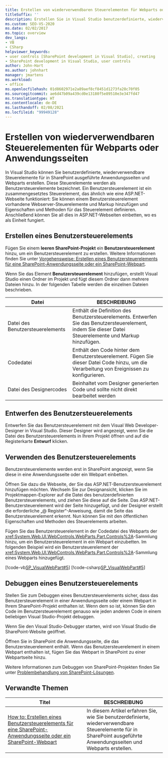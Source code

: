 ```yaml
---
title: Erstellen von wiederverwendbaren Steuerelementen für Webparts oder Anwendungsseiten | Microsoft-Dokumentation
titleSuffix: ''
description: Erstellen Sie in Visual Studio benutzerdefinierte, wiederverwendbare Steuerelemente (Benutzersteuerelemente) für in SharePoint ausgeführte Anwendungsseiten und Webparts.
ms.custom: SEO-VS-2020
ms.date: 02/02/2017
ms.topic: overview
dev_langs:
- VB
- CSharp
helpviewer_keywords:
- user controls [SharePoint development in Visual Studio], creating
- SharePoint development in Visual Studio, user controls
author: John-Hart
ms.author: johnhart
manager: jmartens
ms.workload:
- office
ms.openlocfilehash: 01d8602971e2a89aef8cf8451d1273fa28c70f05
ms.sourcegitcommit: ae6d47b09a439cd0e13180f5e89510e3e347fd47
ms.translationtype: HT
ms.contentlocale: de-DE
ms.lasthandoff: 02/08/2021
ms.locfileid: "99949128"
---
```

# <a name="create-reusable-controls-for-web-parts-or-application-pages"></a>Erstellen von wiederverwendbaren Steuerelementen für Webparts oder Anwendungsseiten
  In Visual Studio können Sie benutzerdefinierte, wiederverwendbare Steuerelemente für in SharePoint ausgeführte Anwendungsseiten und Webparts erstellen. Diese Steuerelemente werden als Benutzersteuerelemente bezeichnet. Ein Benutzersteuerelement ist ein zusammengesetztes Steuerelement, das ähnlich wie eine ASP.NET-Webseite funktioniert: Sie können einem Benutzersteuerelement vorhandene Webserver-Steuerelemente und Markup hinzufügen und Eigenschaften und Methoden für das Steuerelement definieren. Anschließend können Sie all dies in ASP.NET-Webseiten einbetten, wo es als Einheit fungiert.

## <a name="create-a-user-control"></a>Erstellen eines Benutzersteuerelements
 Fügen Sie einem **leeren SharePoint-Projekt** ein **Benutzersteuerelement** hinzu, um ein Benutzersteuerelement zu erstellen. Weitere Informationen finden Sie unter [Vorgehensweise: Erstellen eines Benutzersteuerelements für eine SharePoint-Anwendungsseite oder ein SharePoint-Webpart](../sharepoint/how-to-create-a-user-control-for-a-sharepoint-application-page-or-web-part.md).

 Wenn Sie das Element **Benutzersteuerelement** hinzufügen, erstellt Visual Studio einen Ordner im Projekt und fügt diesem Ordner dann mehrere Dateien hinzu. In der folgenden Tabelle werden die einzelnen Dateien beschrieben.

|Datei|BESCHREIBUNG|
|----------|-----------------|
|Datei des Benutzersteuerelements|Enthält die Definition des Benutzersteuerelements. Entwerfen Sie das Benutzersteuerelement, indem Sie dieser Datei Steuerelemente und Markup hinzufügen.|
|Codedatei|Enthält den Code hinter dem Benutzersteuerelement. Fügen Sie dieser Datei Code hinzu, um die Verarbeitung von Ereignissen zu konfigurieren.|
|Datei des Designercodes|Beinhaltet vom Designer generierten Code und sollte nicht direkt bearbeitet werden|

## <a name="design-the-user-control"></a>Entwerfen des Benutzersteuerelements
 Entwerfen Sie das Benutzersteuerelement mit dem Visual Web Developer-Designer in Visual Studio. Dieser Designer wird angezeigt, wenn Sie die Datei des Benutzersteuerelements in Ihrem Projekt öffnen und auf die Registerkarte **Entwurf** klicken.

## <a name="consume-the-user-control"></a>Verwenden des Benutzersteuerelements
 Benutzersteuerelemente werden erst in SharePoint angezeigt, wenn Sie diese in eine Anwendungsseite oder ein Webpart einbetten.

 Öffnen Sie dazu die Webseite, der Sie das ASP.NET-Benutzersteuerelement hinzufügen möchten. Wechseln Sie zur Designansicht, klicken Sie im Projektmappen-Explorer auf die Datei des benutzerdefinierten Benutzersteuerelements, und ziehen Sie diese auf die Seite. Das ASP.NET-Benutzersteuerelement wird der Seite hinzugefügt, und der Designer erstellt die erforderliche „@ Register“-Anweisung, damit die Seite das Benutzersteuerelement erkennt. Nun können Sie mit den öffentlichen Eigenschaften und Methoden des Steuerelements arbeiten.

 Fügen Sie das Benutzersteuerelement in der Codedatei des Webparts der <xref:System.Web.UI.WebControls.WebParts.Part.Controls%2A>-Sammlung hinzu, um ein Benutzersteuerelement in ein Webpart einzubetten. Im folgenden Beispiel wird ein Benutzersteuerelement der <xref:System.Web.UI.WebControls.WebParts.Part.Controls%2A>-Sammlung eines Webparts hinzugefügt.

 [!code-vb[SP_VisualWebPart#5](../sharepoint/codesnippet/VisualBasic/sp_visualwebpart.vb/visualwebpart1/visualwebpart1.vb#5)]
 [!code-csharp[SP_VisualWebPart#5](../sharepoint/codesnippet/CSharp/sp_visualwebpart.cs/visualwebpart1/visualwebpart1.cs#5)]

## <a name="debug-a-user-control"></a>Debuggen eines Benutzersteuerelements
 Stellen Sie zum Debuggen eines Benutzersteuerelements sicher, dass das Benutzersteuerelement in einer Anwendungsseite oder einem Webpart in Ihrem SharePoint-Projekt enthalten ist. Wenn dem so ist, können Sie den Code im Benutzersteuerelement genauso wie jeden anderen Code in einem beliebigen Visual Studio-Projekt debuggen.

 Wenn Sie den Visual Studio-Debugger starten, wird von Visual Studio die SharePoint-Website geöffnet.

 Öffnen Sie in SharePoint die Anwendungsseite, die das Benutzersteuerelement enthält. Wenn das Benutzersteuerelement in einem Webpart enthalten ist, fügen Sie das Webpart in SharePoint zu einer Webpartseite hinzu.

 Weitere Informationen zum Debuggen von SharePoint-Projekten finden Sie unter [Problembehandlung von SharePoint-Lösungen](../sharepoint/troubleshooting-sharepoint-solutions.md).

## <a name="related-topics"></a>Verwandte Themen

|Titel|BESCHREIBUNG|
|-----------|-----------------|
|[How to: Erstellen eines Benutzersteuerelements für eine SharePoint-Anwendungsseite oder ein SharePoint-Webpart](../sharepoint/how-to-create-a-user-control-for-a-sharepoint-application-page-or-web-part.md)|In diesem Artikel erfahren Sie, wie Sie benutzerdefinierte, wiederverwendbare Steuerelemente für in SharePoint ausgeführte Anwendungsseiten und Webparts erstellen.|
